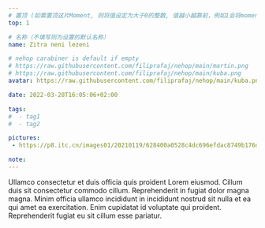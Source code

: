 ```yaml
---
# 置顶 (如需置顶这片Moment, 则将值设定为大于0的整数, 值越小越靠前，例如1会将moment放在最顶端)
top: 1

# 名称（不填写则为设置的默认名称）
name: Zitra neni lezeni

# nehop carabiner is default if empty
# https://raw.githubusercontent.com/filiprafaj/nehop/main/martin.png
# https://raw.githubusercontent.com/filiprafaj/nehop/main/kuba.png
avatar: https://raw.githubusercontent.com/filiprafaj/nehop/main/kuba.png

date: 2022-03-28T16:05:06+02:00

tags:
#  - tag1
#  - tag2

pictures:
 - https://p8.itc.cn/images01/20210119/628400a0528c4dc696efdac8749b176d.jpeg

note:
---
```

Ullamco consectetur et duis officia quis proident Lorem eiusmod. Cillum duis sit consectetur commodo cillum. Reprehenderit in fugiat dolor magna magna. Minim officia ullamco incididunt in incididunt nostrud sit nulla et ea qui amet ea exercitation. Enim cupidatat id voluptate qui proident. Reprehenderit fugiat eu sit cillum esse pariatur.

